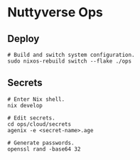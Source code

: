 # Nuttyverse Ops

## Deploy

```shell
# Build and switch system configuration.
sudo nixos-rebuild switch --flake ./ops
```

## Secrets

```shell
# Enter Nix shell.
nix develop

# Edit secrets.
cd ops/cloud/secrets
agenix -e <secret-name>.age

# Generate passwords.
openssl rand -base64 32
```
